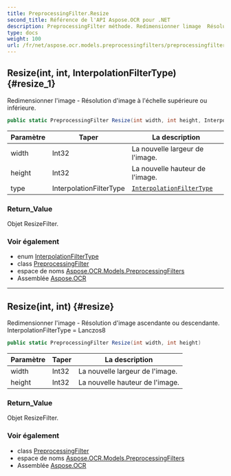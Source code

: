 ```yaml
---
title: PreprocessingFilter.Resize
second_title: Référence de l'API Aspose.OCR pour .NET
description: PreprocessingFilter méthode. Redimensionner limage  Résolution dimage à léchelle supérieure ou inférieure.
type: docs
weight: 100
url: /fr/net/aspose.ocr.models.preprocessingfilters/preprocessingfilter/resize/
---
```

## Resize(int, int, InterpolationFilterType) {#resize_1}

Redimensionner l'image - Résolution d'image à l'échelle supérieure ou inférieure.

```csharp
public static PreprocessingFilter Resize(int width, int height, InterpolationFilterType type)
```

| Paramètre | Taper | La description |
| --- | --- | --- |
| width | Int32 | La nouvelle largeur de l'image. |
| height | Int32 | La nouvelle hauteur de l'image. |
| type | InterpolationFilterType | [`InterpolationFilterType`](../../../aspose.ocr.filters/interpolationfiltertype/) |

### Return_Value

Objet ResizeFilter.

### Voir également

* enum [InterpolationFilterType](../../../aspose.ocr.filters/interpolationfiltertype/)
* class [PreprocessingFilter](../)
* espace de noms [Aspose.OCR.Models.PreprocessingFilters](../../preprocessingfilter/)
* Assemblée [Aspose.OCR](../../../)

---

## Resize(int, int) {#resize}

Redimensionner l'image - Résolution d'image ascendante ou descendante. InterpolationFilterType = Lanczos8

```csharp
public static PreprocessingFilter Resize(int width, int height)
```

| Paramètre | Taper | La description |
| --- | --- | --- |
| width | Int32 | La nouvelle largeur de l'image. |
| height | Int32 | La nouvelle hauteur de l'image. |

### Return_Value

Objet ResizeFilter.

### Voir également

* class [PreprocessingFilter](../)
* espace de noms [Aspose.OCR.Models.PreprocessingFilters](../../preprocessingfilter/)
* Assemblée [Aspose.OCR](../../../)


